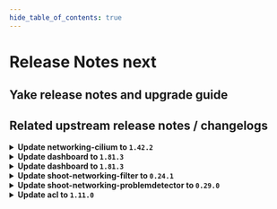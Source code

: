 ```yaml
---
hide_table_of_contents: true
---
```


# Release Notes next

## Yake release notes and upgrade guide

## Related upstream release notes / changelogs


<details>
<summary><b>Update networking-cilium to <code>1.42.2</code></b></summary>

# [github.com/gardener/gardener-extension-networking-cilium:v1.42.2]

## 🏃 Others
- `[OPERATOR]` Update cilium to v1.17.7 by @ScheererJ [[#626](https://github.com/gardener/gardener-extension-networking-cilium/pull/626)]


</details>

<details>
<summary><b>Update dashboard to <code>1.81.3</code></b></summary>

# [github.com/gardener/dashboard:1.81.3]

## 🐛 Bug Fixes
- `[USER]` Infrastructure dependency, resource depletion, and quota exceeded errors no longer appear as credential issues. by @gardener-github-actions[bot] [[#2591](https://github.com/gardener/dashboard/pull/2591)]
- `[USER]` Fixed an issue where worker disk performance settings (IOPS) weren’t saved after editing, ensuring your changes now persist. by @gardener-github-actions[bot] [[#2609](https://github.com/gardener/dashboard/pull/2609)]


</details>

<details>
<summary><b>Update dashboard to <code>1.81.3</code></b></summary>

# [github.com/gardener/dashboard:1.81.3]

## 🐛 Bug Fixes
- `[USER]` Infrastructure dependency, resource depletion, and quota exceeded errors no longer appear as credential issues. by @gardener-github-actions[bot] [[#2591](https://github.com/gardener/dashboard/pull/2591)]
- `[USER]` Fixed an issue where worker disk performance settings (IOPS) weren’t saved after editing, ensuring your changes now persist. by @gardener-github-actions[bot] [[#2609](https://github.com/gardener/dashboard/pull/2609)]


</details>

<details>
<summary><b>Update shoot-networking-filter to <code>0.24.1</code></b></summary>

# [github.com/gardener/gardener-extension-shoot-networking-filter:v0.24.1]

## 🏃 Others
- `[OPERATOR]` Fix priorityClassName for deployment on Garden runtime cluster. by @MartinWeindel [[#266](https://github.com/gardener/gardener-extension-shoot-networking-filter/pull/266)]


## Helm Charts
- runtime-networking-filter: `europe-docker.pkg.dev/gardener-project/releases/charts/gardener/extensions/runtime-networking-filter:v0.24.1`
- shoot-networking-filter-admission-application: `europe-docker.pkg.dev/gardener-project/releases/charts/gardener/extensions/shoot-networking-filter-admission-application:v0.24.1`
- shoot-networking-filter-admission-runtime: `europe-docker.pkg.dev/gardener-project/releases/charts/gardener/extensions/shoot-networking-filter-admission-runtime:v0.24.1`
- shoot-networking-filter: `europe-docker.pkg.dev/gardener-project/releases/charts/gardener/extensions/shoot-networking-filter:v0.24.1`
## Container (OCI) Images
- gardener-extension-shoot-networking-filter-admission: `europe-docker.pkg.dev/gardener-project/releases/gardener/extensions/shoot-networking-filter-admission:v0.24.1`
- gardener-extension-shoot-networking-filter: `europe-docker.pkg.dev/gardener-project/releases/gardener/extensions/shoot-networking-filter:v0.24.1`
- gardener-runtime-networking-filter: `europe-docker.pkg.dev/gardener-project/releases/gardener/extensions/runtime-networking-filter:v0.24.1`


</details>

<details>
<summary><b>Update shoot-networking-problemdetector to <code>0.29.0</code></b></summary>

# [github.com/gardener/gardener-extension-shoot-networking-problemdetector:v0.29.0]

## 🏃 Others
- `[OPERATOR]` An example `Extension` manifest for extension registration has been added. It can be found at [`example/extension.yaml`](https://github.com/gardener/gardener-extension-shoot-networking-problemdetector/blob/master/example/extension.yaml) by @timuthy [[#271](https://github.com/gardener/gardener-extension-shoot-networking-problemdetector/pull/271)]


## Helm Charts
- shoot-networking-problemdetector: `europe-docker.pkg.dev/gardener-project/releases/charts/gardener/extensions/shoot-networking-problemdetector:v0.29.0`
## Container (OCI) Images
- gardener-extension-shoot-networking-problemdetector: `europe-docker.pkg.dev/gardener-project/releases/gardener/extensions/shoot-networking-problemdetector:v0.29.0`


</details>

<details>
<summary><b>Update acl to <code>1.11.0</code></b></summary>

<!-- Release notes generated using configuration in .github/release.yaml at main -->

## What's Changed
### 🤖 Dependencies
* Update k8s packages to v0.32.7 (patch) by @renovate[bot] in https://github.com/stackitcloud/gardener-extension-acl/pull/155
* Update module github.com/spf13/pflag to v1.0.7 by @renovate[bot] in https://github.com/stackitcloud/gardener-extension-acl/pull/156
* Update dependency go to v1.24.6 by @renovate[bot] in https://github.com/stackitcloud/gardener-extension-acl/pull/153
* Update k8s packages to v0.32.8 (patch) by @renovate[bot] in https://github.com/stackitcloud/gardener-extension-acl/pull/160
* Update k8s.io/utils digest to 0af2bda by @renovate[bot] in https://github.com/stackitcloud/gardener-extension-acl/pull/162
* Update module github.com/onsi/gomega to v1.38.2 by @renovate[bot] in https://github.com/stackitcloud/gardener-extension-acl/pull/157
* Update actions/checkout action to v5 by @renovate[bot] in https://github.com/stackitcloud/gardener-extension-acl/pull/158
* Update dependency go to v1.25.0 by @renovate[bot] in https://github.com/stackitcloud/gardener-extension-acl/pull/159
* Update module github.com/spf13/cobra to v1.10.1 by @renovate[bot] in https://github.com/stackitcloud/gardener-extension-acl/pull/164
* Update module github.com/onsi/ginkgo/v2 to v2.25.2 by @renovate[bot] in https://github.com/stackitcloud/gardener-extension-acl/pull/165
* Update module github.com/spf13/pflag to v1.0.10 by @renovate[bot] in https://github.com/stackitcloud/gardener-extension-acl/pull/163
### ℹ️ Other Changes
* fix: add input validation to admission controller by @domdom82 in https://github.com/stackitcloud/gardener-extension-acl/pull/152


**Full Changelog**: https://github.com/stackitcloud/gardener-extension-acl/compare/v1.10.0...v1.11.0

</details>
